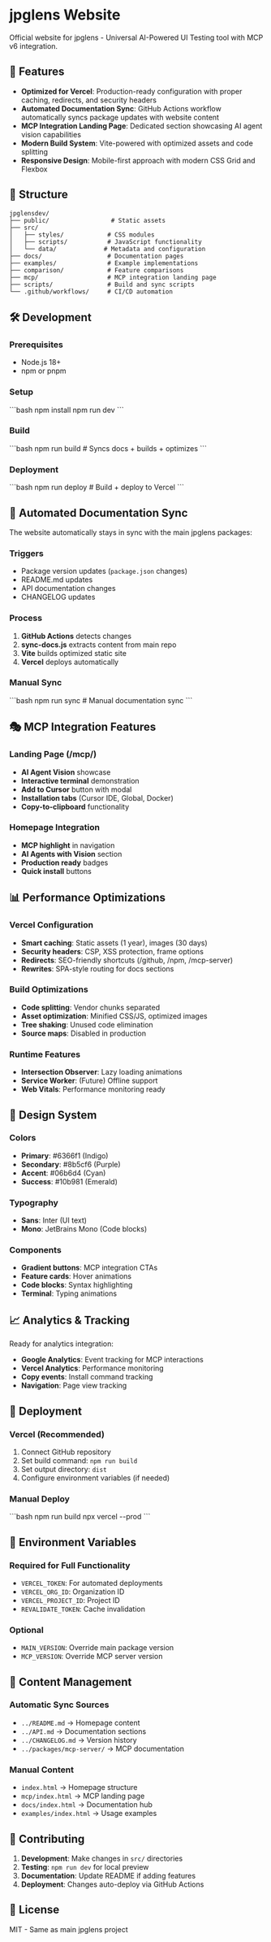 # jpglens Website

Official website for jpglens - Universal AI-Powered UI Testing tool with MCP v6 integration.

## 🚀 Features

- **Optimized for Vercel**: Production-ready configuration with proper caching, redirects, and security headers
- **Automated Documentation Sync**: GitHub Actions workflow automatically syncs package updates with website content
- **MCP Integration Landing Page**: Dedicated section showcasing AI agent vision capabilities
- **Modern Build System**: Vite-powered with optimized assets and code splitting
- **Responsive Design**: Mobile-first approach with modern CSS Grid and Flexbox

## 📁 Structure

```
jpglensdev/
├── public/                 # Static assets
├── src/
│   ├── styles/            # CSS modules
│   ├── scripts/           # JavaScript functionality
│   └── data/             # Metadata and configuration
├── docs/                  # Documentation pages
├── examples/              # Example implementations
├── comparison/            # Feature comparisons
├── mcp/                   # MCP integration landing page
├── scripts/               # Build and sync scripts
└── .github/workflows/     # CI/CD automation
```

## 🛠 Development

### Prerequisites
- Node.js 18+ 
- npm or pnpm

### Setup
\`\`\`bash
npm install
npm run dev
\`\`\`

### Build
\`\`\`bash
npm run build  # Syncs docs + builds + optimizes
\`\`\`

### Deployment
\`\`\`bash
npm run deploy  # Build + deploy to Vercel
\`\`\`

## 🔄 Automated Documentation Sync

The website automatically stays in sync with the main jpglens packages:

### Triggers
- Package version updates (`package.json` changes)
- README.md updates
- API documentation changes
- CHANGELOG updates

### Process
1. **GitHub Actions** detects changes
2. **sync-docs.js** extracts content from main repo
3. **Vite** builds optimized static site
4. **Vercel** deploys automatically

### Manual Sync
\`\`\`bash
npm run sync  # Manual documentation sync
\`\`\`

## 🎭 MCP Integration Features

### Landing Page (/mcp/)
- **AI Agent Vision** showcase
- **Interactive terminal** demonstration  
- **Add to Cursor** button with modal
- **Installation tabs** (Cursor IDE, Global, Docker)
- **Copy-to-clipboard** functionality

### Homepage Integration
- **MCP highlight** in navigation
- **AI Agents with Vision** section
- **Production ready** badges
- **Quick install** buttons

## 📊 Performance Optimizations

### Vercel Configuration
- **Smart caching**: Static assets (1 year), images (30 days)
- **Security headers**: CSP, XSS protection, frame options
- **Redirects**: SEO-friendly shortcuts (/github, /npm, /mcp-server)
- **Rewrites**: SPA-style routing for docs sections

### Build Optimizations
- **Code splitting**: Vendor chunks separated
- **Asset optimization**: Minified CSS/JS, optimized images
- **Tree shaking**: Unused code elimination
- **Source maps**: Disabled in production

### Runtime Features
- **Intersection Observer**: Lazy loading animations
- **Service Worker**: (Future) Offline support
- **Web Vitals**: Performance monitoring ready

## 🎨 Design System

### Colors
- **Primary**: #6366f1 (Indigo)
- **Secondary**: #8b5cf6 (Purple) 
- **Accent**: #06b6d4 (Cyan)
- **Success**: #10b981 (Emerald)

### Typography
- **Sans**: Inter (UI text)
- **Mono**: JetBrains Mono (Code blocks)

### Components
- **Gradient buttons**: MCP integration CTAs
- **Feature cards**: Hover animations
- **Code blocks**: Syntax highlighting
- **Terminal**: Typing animations

## 📈 Analytics & Tracking

Ready for analytics integration:
- **Google Analytics**: Event tracking for MCP interactions
- **Vercel Analytics**: Performance monitoring
- **Copy events**: Install command tracking
- **Navigation**: Page view tracking

## 🚀 Deployment

### Vercel (Recommended)
1. Connect GitHub repository
2. Set build command: `npm run build`
3. Set output directory: `dist`
4. Configure environment variables (if needed)

### Manual Deploy
\`\`\`bash
npm run build
npx vercel --prod
\`\`\`

## 🔧 Environment Variables

### Required for Full Functionality
- `VERCEL_TOKEN`: For automated deployments
- `VERCEL_ORG_ID`: Organization ID
- `VERCEL_PROJECT_ID`: Project ID
- `REVALIDATE_TOKEN`: Cache invalidation

### Optional
- `MAIN_VERSION`: Override main package version
- `MCP_VERSION`: Override MCP server version

## 📝 Content Management

### Automatic Sync Sources
- `../README.md` → Homepage content
- `../API.md` → Documentation sections  
- `../CHANGELOG.md` → Version history
- `../packages/mcp-server/` → MCP documentation

### Manual Content
- `index.html` → Homepage structure
- `mcp/index.html` → MCP landing page
- `docs/index.html` → Documentation hub
- `examples/index.html` → Usage examples

## 🤝 Contributing

1. **Development**: Make changes in `src/` directories
2. **Testing**: `npm run dev` for local preview
3. **Documentation**: Update README if adding features
4. **Deployment**: Changes auto-deploy via GitHub Actions

## 📄 License

MIT - Same as main jpglens project